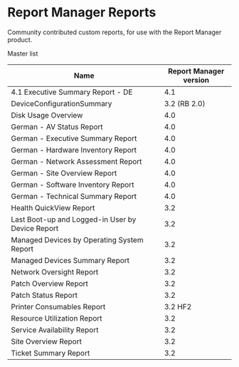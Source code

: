 Report Manager Reports
======================

Community contributed custom reports, for use with the Report Manager product.

Master list

| Name             | Report Manager version |
| ---------------- | ---------------------- |
| 4.1 Executive Summary Report - DE | 4.1 |
| DeviceConfigurationSummary | 3.2 (RB 2.0) |
| Disk Usage Overview | 4.0 |
| German - AV Status Report | 4.0 |
| German - Executive Summary Report | 4.0 |
| German - Hardware Inventory Report | 4.0 |
| German - Network Assessment Report | 4.0 |
| German - Site Overview Report | 4.0 |
| German - Software Inventory Report | 4.0 |
| German - Technical Summary Report | 4.0 |
| Health QuickView Report | 3.2 |
| Last Boot-up and Logged-in User by Device Report | 3.2 |
| Managed Devices by Operating System Report | 3.2 |
| Managed Devices Summary Report | 3.2 |
| Network Oversight Report | 3.2 |
| Patch Overview Report | 3.2 |
| Patch Status Report | 3.2 |
| Printer Consumables Report | 3.2 HF2 |
| Resource Utilization Report | 3.2 |
| Service Availability Report | 3.2 |
| Site Overview Report | 3.2 |
| Ticket Summary Report | 3.2 |
